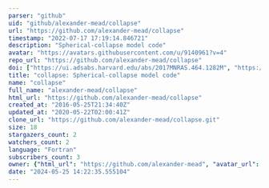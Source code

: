 ```yaml
---
parser: "github"
uid: "github/alexander-mead/collapse"
url: "https://github.com/alexander-mead/collapse"
timestamp: "2022-07-17 17:19:14.846721"
description: "Spherical-collapse model code"
avatar: "https://avatars.githubusercontent.com/u/9140961?v=4"
repo_url: "https://github.com/alexander-mead/collapse"
doi: ["https://ui.adsabs.harvard.edu/abs/2017MNRAS.464.1282M", "https://ui.adsabs.harvard.edu/abs/2018ascl.soft02014M/abstract"]
title: "collapse: Spherical-collapse model code"
name: "collapse"
full_name: "alexander-mead/collapse"
html_url: "https://github.com/alexander-mead/collapse"
created_at: "2016-05-25T21:34:40Z"
updated_at: "2020-05-22T02:00:41Z"
clone_url: "https://github.com/alexander-mead/collapse.git"
size: 18
stargazers_count: 2
watchers_count: 2
language: "Fortran"
subscribers_count: 3
owner: {"html_url": "https://github.com/alexander-mead", "avatar_url": "https://avatars.githubusercontent.com/u/9140961?v=4", "login": "alexander-mead", "type": "User"}
date: "2024-05-25 14:22:35.555104"
---
```


